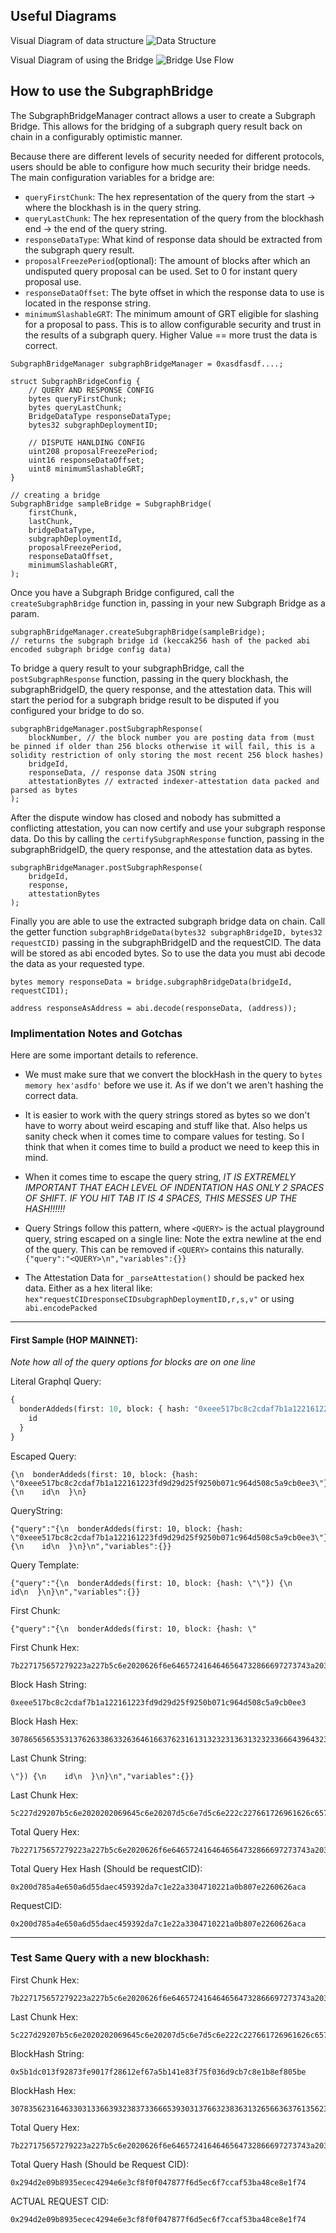 ## Useful Diagrams

Visual Diagram of data structure
![Data Structure](BridgeDataStructure.png)

Visual Diagram of using the Bridge
![Bridge Use Flow](BridgeUseFlow.png)

## How to use the SubgraphBridge

The SubgraphBridgeManager contract allows a user to create a Subgraph Bridge. This allows for the bridging of a subgraph query result back on chain in a configurably optimistic manner.

Because there are different levels of security needed for different protocols, users should be able to configure how much security their bridge needs. The main configuration variables for a bridge are:

- `queryFirstChunk`: The hex representation of the query from the start -> where the blockhash is in the query string.
- `queryLastChunk`: The hex representation of the query from the blockhash end -> the end of the query string.
- `responseDataType`: What kind of response data should be extracted from the subgraph query result.
- `proposalFreezePeriod`(optional): The amount of blocks after which an undisputed query proposal can be used. Set to 0 for instant query proposal use.
- `responseDataOffset`: The byte offset in which the response data to use is located in the response string.
- `minimumSlashableGRT`: The minimum amount of GRT eligible for slashing for a proposal to pass. This is to allow configurable security and trust in the results of a subgraph query. Higher Value == more trust the data is correct.

```solidity
SubgraphBridgeManager subgraphBridgeManager = 0xasdfasdf....;

struct SubgraphBridgeConfig {
	// QUERY AND RESPONSE CONFIG
	bytes queryFirstChunk;
	bytes queryLastChunk;
	BridgeDataType responseDataType;
	bytes32 subgraphDeploymentID;

	// DISPUTE HANLDING CONFIG
	uint208 proposalFreezePeriod;
	uint16 responseDataOffset;
	uint8 minimumSlashableGRT;
}

// creating a bridge
SubgraphBridge sampleBridge = SubgraphBridge(
	firstChunk,
	lastChunk,
	bridgeDataType,
	subgraphDeploymentId,
	proposalFreezePeriod,
	responseDataOffset,
	minimumSlashableGRT,
);
```

Once you have a Subgraph Bridge configured, call the `createSubgraphBridge` function in, passing in your new Subgraph Bridge as a param.

```solidity
subgraphBridgeManager.createSubgraphBridge(sampleBridge);
// returns the subgraph bridge id (keccak256 hash of the packed abi encoded subgraph bridge config data)
```

To bridge a query result to your subgraphBridge, call the `postSubgraphResponse` function, passing in the query blockhash, the subgraphBridgeID, the query response, and the attestation data. This will start the period for a subgraph bridge result to be disputed if you configured your bridge to do so.

```solidity
subgraphBridgeManager.postSubgraphResponse(
	blockNumber, // the block number you are posting data from (must be pinned if older than 256 blocks otherwise it will fail, this is a solidity restriction of only storing the most recent 256 block hashes)
	bridgeId,
	responseData, // response data JSON string
	attestationBytes // extracted indexer-attestation data packed and parsed as bytes
);
```

After the dispute window has closed and nobody has submitted a conflicting attestation, you can now certify and use your subgraph response data. Do this by calling the `certifySubgraphResponse` function, passing in the subgraphBridgeID, the query response, and the attestation data as bytes.

```solidity
subgraphBridgeManager.postSubgraphResponse(
	bridgeId,
	response,
	attestationBytes
);
```

Finally you are able to use the extracted subgraph bridge data on chain. Call the getter function `subgraphBridgeData(bytes32 subgraphBridgeID, bytes32 requestCID)` passing in the subgraphBridgeID and the requestCID. The data will be stored as abi encoded bytes. So to use the data you must abi decode the data as your requested type.

```solidity
bytes memory responseData = bridge.subgraphBridgeData(bridgeId, requestCID1);

address responseAsAddress = abi.decode(responseData, (address));
```

### Implimentation Notes and Gotchas

Here are some important details to reference.

- We must make sure that we convert the blockHash in the query to `bytes memory hex'asdfo'` before we use it. As if we don't we aren't hashing the correct data.

- It is easier to work with the query strings stored as bytes so we don't have to worry about weird escaping and stuff like that. Also helps us sanity check when it comes time to compare values for testing. So I think that when it comes time to build a product we need to keep this in mind.

- When it comes time to escape the query string, _IT IS EXTREMELY IMPORTANT THAT EACH LEVEL OF INDENTATION HAS ONLY 2 SPACES OF SHIFT. IF YOU HIT TAB IT IS 4 SPACES, THIS MESSES UP THE HASH!!!!!!_

- Query Strings follow this pattern, where `<QUERY>` is the actual playground query, string escaped on a single line: Note the extra newline at the end of the query. This can be removed if `<QUERY>` contains this naturally.
  `{"query":"<QUERY>\n","variables":{}}`

- The Attestation Data for `_parseAttestation()` should be packed hex data. Either as a hex literal like: `hex"requestCIDresponseCIDsubgraphDeploymentID,r,s,v"` or using `abi.encodePacked`

---

#### First Sample (HOP MAINNET):

_Note how all of the query options for blocks are on one line_

Literal Graphql Query:

```graphql
{
  bonderAddeds(first: 10, block: { hash: "0xeee517bc8c2cdaf7b1a122161223fd9d29d25f9250b071c964d508c5a9cb0ee3" }) {
    id
  }
}
```

Escaped Query:

```raw_string
{\n  bonderAddeds(first: 10, block: {hash: \"0xeee517bc8c2cdaf7b1a122161223fd9d29d25f9250b071c964d508c5a9cb0ee3\"}) {\n    id\n  }\n}
```

QueryString:

```
{"query":"{\n  bonderAddeds(first: 10, block: {hash: \"0xeee517bc8c2cdaf7b1a122161223fd9d29d25f9250b071c964d508c5a9cb0ee3\"}) {\n    id\n  }\n}\n","variables":{}}

```

Query Template:

```
{"query":"{\n  bonderAddeds(first: 10, block: {hash: \"\"}) {\n    id\n  }\n}\n","variables":{}}

```

First Chunk:

```
{"query":"{\n  bonderAddeds(first: 10, block: {hash: \"

```

First Chunk Hex:

```
7b227175657279223a227b5c6e2020626f6e6465724164646564732866697273743a2031302c20626c6f636b3a207b686173683a205c22
```

Block Hash String:

```
0xeee517bc8c2cdaf7b1a122161223fd9d29d25f9250b071c964d508c5a9cb0ee3

```

Block Hash Hex:

```
307865656535313762633863326364616637623161313232313631323233666439643239643235663932353062303731633936346435303863356139636230656533

```

Last Chunk String:

```
\"}) {\n    id\n  }\n}\n","variables":{}}

```

Last Chunk Hex:

```
5c227d29207b5c6e2020202069645c6e20207d5c6e7d5c6e222c227661726961626c6573223a7b7d7d

```

Total Query Hex:

```
7b227175657279223a227b5c6e2020626f6e6465724164646564732866697273743a2031302c20626c6f636b3a207b686173683a205c223078656565353137626338633263646166376231613132323136313232336664396432396432356639323530623037316339363464353038633561396362306565335c227d29207b5c6e2020202069645c6e20207d5c6e7d5c6e222c227661726961626c6573223a7b7d7d
```

Total Query Hex Hash (Should be requestCID):

```
0x200d785a4e650a6d55daec459392da7c1e22a3304710221a0b807e2260626aca
```

RequestCID:

```
0x200d785a4e650a6d55daec459392da7c1e22a3304710221a0b807e2260626aca
```

---

### Test Same Query with a new blockhash:

First Chunk Hex:

```
7b227175657279223a227b5c6e2020626f6e6465724164646564732866697273743a2031302c20626c6f636b3a207b686173683a205c22
```

Last Chunk Hex:

```
5c227d29207b5c6e2020202069645c6e20207d5c6e7d5c6e222c227661726961626c6573223a7b7d7d
```

BlockHash String:

```
0x5b1dc013f92873fe9017f28612ef67a5b141e83f75f036d9cb7c8e1b8ef805be
```

BlockHash Hex:

```
307835623164633031336639323837336665393031376632383631326566363761356231343165383366373566303336643963623763386531623865663830356265
```

Total Query Hex:

```
7b227175657279223a227b5c6e2020626f6e6465724164646564732866697273743a2031302c20626c6f636b3a207b686173683a205c223078356231646330313366393238373366653930313766323836313265663637613562313431653833663735663033366439636237633865316238656638303562655c227d29207b5c6e2020202069645c6e20207d5c6e7d5c6e222c227661726961626c6573223a7b7d7d
```

Total Query Hash (Should be Request CID):

```
0x294d2e09b8935ecec4294e6e3cf8f0f047877f6d5ec6f7ccaf53ba48ce8e1f74
```

ACTUAL REQUEST CID:

```
0x294d2e09b8935ecec4294e6e3cf8f0f047877f6d5ec6f7ccaf53ba48ce8e1f74
```

